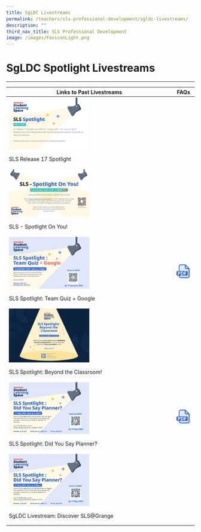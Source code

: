 ```yaml
---
title: SgLDC Livestreams
permalink: /teachers/sls-professional-development/sgldc-livestreams/
description: ""
third_nav_title: SLS Professional Development
image: /images/FaviconLight.png
---
```

<h1 class="page-title">SgLDC Spotlight Livestreams</h1>
<hr>

<table class="sug-datatable basic">
<thead>
<tr>
<th style="text-align: center; vertical-align: middle;">Links to Past Livestreams</th>
<th style="text-align: center; vertical-align: middle;">FAQs</th>
</tr>
</thead>
<tbody>
<tr>
<td>      
<a target="_blank" href="https://youtu.be/nGgkZE5CpXQ?list=PLQxzGTcC-xNUWDHiwCmHgBGMSnuKtoEiT"><img style="width: 50%;" src="/images/2Teacher/Spotlight__Aug_2022_.png"></a>
<p>SLS Release 17 Spotlight</p>
</td>
<td></td>
</tr>
<tr>
<td>
<a target="_blank" href="https://youtu.be/KWY6PqIlwCw?list=PLQxzGTcC-xNUWDHiwCmHgBGMSnuKtoEiT"><img style="width: 50%;" src="/images/2Teacher/SLSSpotlightonyou.jpg"></a><br>
<p>SLS - Spotlight On You!</p>
</td>
<td></td>
</tr>
<tr>
<td>
<a target="_blank" href="https://youtu.be/xtB_uT1WhVw?list=PLQxzGTcC-xNUWDHiwCmHgBGMSnuKtoEiT"><img style="width: 50%;" src="/images/2Teacher/r18 spotlight.png"></a>
<p>SLS Spotlight: Team Quiz + Google</p>
</td>
<td>
<a target="_blank" href="/files/Marcomms/FAQ%20Spotlight.pdf"><img style="width: 100%;" src="/images/Icons/PDF32.svg"></a>
</td>
</tr>
<tr>
<td>
<a target="_blank" href="https://youtu.be/p94xDFNcXWw?list=PLQxzGTcC-xNUWDHiwCmHgBGMSnuKtoEiT"><img style="width: 50%;" src="/images/2Teacher/SLSSpotlightbeyondtheclassroom.jpg"></a>
<p>SLS Spotlight: Beyond the Classroom!</p>
</td>
</tr>
<tr>
<td>
<a target="_blank" href="https://youtu.be/IegVQiyoaR8"><img style="width: 50%;" src="/images/2Teacher/slsspotlightdidyousayplanner.png"></a>
<p>SLS Spotlight: Did You Say Planner?</p>
</td>
<td>
<a target="_blank" href="/files/Marcomms/202305 spotlight faq.pdf"><img style="width: 100%;" src="/images/Icons/PDF32.svg"></a>
</td>
</tr>
<tr>
<td>
<a target="_blank" href="https://www.youtube.com/watch?v=f_exi3N62Nk"><img style="width: 50%;" src="/images/2Teacher/slsspotlightdidyousayplanner.png"></a>
<p>SgLDC Livestream: Discover SLS@Grange</p>
</td>
</tr>
</tbody></table>
